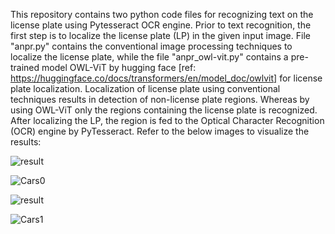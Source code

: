 This repository contains two python code files for recognizing text on the license plate using Pytesseract OCR engine. Prior to text recognition, the first step is to localize the license 
plate (LP) in the given input image. File "anpr.py" contains the conventional image processing techniques to localize the license plate, while the file "anpr_owl-vit.py" contains a pre-trained 
model OWL-ViT by hugging face [ref: https://huggingface.co/docs/transformers/en/model_doc/owlvit] for license plate localization. Localization of license plate using conventional techniques 
results in detection of non-license plate regions. Whereas by using OWL-ViT only the regions containing the license plate is recognized. After localizing the LP, the region is fed to the 
Optical Character Recognition (OCR) engine by PyTesseract. Refer to the below images to visualize the results:

![result](https://github.com/RajaAhsan97/Automatic-Number-Plate-Recognition-using-OWL-VIT-and-character-recognition-using-Pytesseract-OCR-/assets/155144523/ff409242-6536-4b7c-8921-65a64000df37)

![Cars0](https://github.com/RajaAhsan97/Automatic-Number-Plate-Recognition-using-OWL-VIT-and-character-recognition-using-Pytesseract-OCR-/assets/155144523/57b98f94-5222-4f2d-af35-62cb867baed1)


![result](https://github.com/RajaAhsan97/Automatic-Number-Plate-Recognition-using-OWL-VIT-and-character-recognition-using-Pytesseract-OCR-/assets/155144523/d175f239-c5b7-46f7-8324-c1ca29a1190f)

![Cars1](https://github.com/RajaAhsan97/Automatic-Number-Plate-Recognition-using-OWL-VIT-and-character-recognition-using-Pytesseract-OCR-/assets/155144523/4a754574-be32-4a85-baeb-37601107a4b7)
